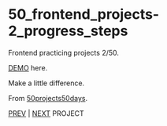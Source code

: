 # 50_frontend_projects-2_progress_steps

Frontend practicing projects 2/50. 

[DEMO](https://yswnqc.github.io/50_frontend_projects-2_progress_steps/) here.

Make a little difference.

From [50projects50days](https://50projects50days.com).

[PREV](https://github.com/yswnqc/50_frontend_projects-1_expanding_cards?tab=readme-ov-file) | [NEXT](https://github.com/yswnqc/50_frontend_projects-3_rotating_nav_animation) PROJECT
